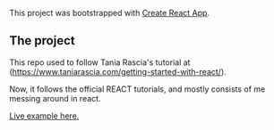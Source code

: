 This project was bootstrapped with [Create React App](https://github.com/facebook/create-react-app).

## The project

This repo used to follow Tania Rascia's tutorial at (https://www.taniarascia.com/getting-started-with-react/).

Now, it follows the official REACT tutorials, and mostly consists of me messing around in react.

[Live example here.](https://txi1.github.io/react-basics)